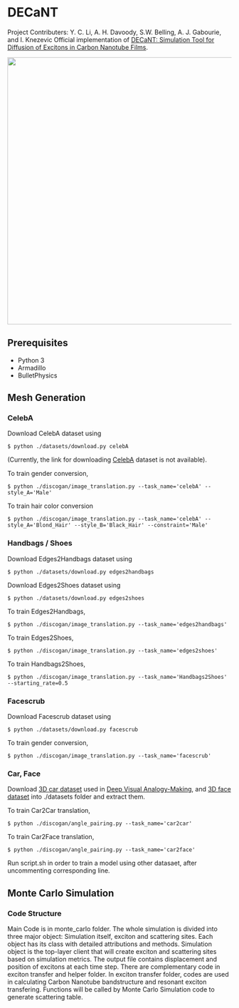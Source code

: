 DECaNT
=========================================
Project Contributers: Y. C. Li, A. H. Davoody, S.W. Belling, A. J. Gabourie, and I. Knezevic
Official implementation of [DECaNT: Simulation Tool for Diffusion of Excitons in Carbon Nanotube Films](https://arxiv.org/pdf/1703.05192.pdf). 

<img src="assets/discogan.png" width="600px">

Prerequisites
-------------
   - Python 3
   - Armadillo
   - BulletPhysics

Mesh Generation
----------------
### CelebA
Download CelebA dataset using

    $ python ./datasets/download.py celebA 

(Currently, the link for downloading [CelebA](http://mmlab.ie.cuhk.edu.hk/projects/CelebA.html) dataset is not available).

To train gender conversion,

    $ python ./discogan/image_translation.py --task_name='celebA' --style_A='Male'

To train hair color conversion 

    $ python ./discogan/image_translation.py --task_name='celebA' --style_A='Blond_Hair' --style_B='Black_Hair' --constraint='Male'

### Handbags / Shoes
Download Edges2Handbags dataset using 

    $ python ./datasets/download.py edges2handbags

Download Edges2Shoes dataset using 

    $ python ./datasets/download.py edges2shoes

To train Edges2Handbags,

    $ python ./discogan/image_translation.py --task_name='edges2handbags'

To train Edges2Shoes,

    $ python ./discogan/image_translation.py --task_name='edges2shoes' 

To train Handbags2Shoes,

    $ python ./discogan/image_translation.py --task_name='Handbags2Shoes' --starting_rate=0.5

### Facescrub
Download Facescrub dataset using 

    $ python ./datasets/download.py facescrub

To train gender conversion,

    $ python ./discogan/image_translation.py --task_name='facescrub'

### Car, Face
Download [3D car dataset](http://www.scottreed.info/files/nips2015-analogy-data.tar.gz) used in [Deep Visual Analogy-Making]( http://www-personal.umich.edu/~reedscot/nips2015.pdf), and [3D face dataset](http://faces.cs.unibas.ch/bfm/main.php?nav=1-2&id=downloads) into ./datasets folder and extract them.

To train Car2Car translation,

    $ python ./discogan/angle_pairing.py --task_name='car2car' 

To train Car2Face translation,

    $ python ./discogan/angle_pairing.py --task_name='car2face'

Run script.sh in order to train a model using other datasaet, after uncommenting corresponding line.

Monte Carlo Simulation
----------------
### Code Structure
Main Code is in monte_carlo folder. The whole simulation is divided into three major object: Simulation itself, exciton and scattering sites. Each object has its class with detailed attributions and methods. Simulation object is the top-layer client that will create exciton and scattering sites based on simulation metrics. The output file contains displacement and position of excitons at each time step.
There are complementary code in exciton transfer and helper folder. In exciton transfer folder, codes are used in calculating Carbon Nanotube bandstructure and resonant exciton transfering. Functions will be called by Monte Carlo Simulation code to generate scattering table.
